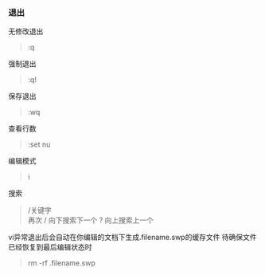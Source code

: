 ### 退出
无修改退出
> :q

强制退出
> :q!

保存退出
> :wq

查看行数
> :set nu

编辑模式
> i

搜索
> /关键字  
> 再次 / 向下搜索下一个 ? 向上搜索上一个

vi异常退出后会自动在你编辑的文档下生成.filename.swp的缓存文件
待确保文件已经恢复到最后编辑状态时
> rm -rf .filename.swp